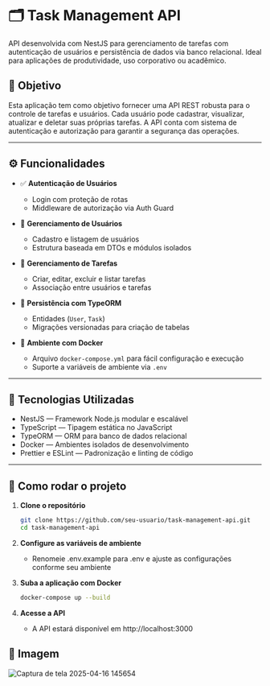# 🗂️ Task Management API

API desenvolvida com NestJS para gerenciamento de tarefas com autenticação de usuários e persistência de dados via banco relacional. Ideal para aplicações de produtividade, uso corporativo ou acadêmico.

## 🎯 Objetivo

Esta aplicação tem como objetivo fornecer uma API REST robusta para o controle de tarefas e usuários. Cada usuário pode cadastrar, visualizar, atualizar e deletar suas próprias tarefas. A API conta com sistema de autenticação e autorização para garantir a segurança das operações.

---

## ⚙️ Funcionalidades

- ✅ **Autenticação de Usuários**
  - Login com proteção de rotas
  - Middleware de autorização via Auth Guard

- 👤 **Gerenciamento de Usuários**
  - Cadastro e listagem de usuários
  - Estrutura baseada em DTOs e módulos isolados

- 📌 **Gerenciamento de Tarefas**
  - Criar, editar, excluir e listar tarefas
  - Associação entre usuários e tarefas

- 🧱 **Persistência com TypeORM**
  - Entidades (`User`, `Task`)
  - Migrações versionadas para criação de tabelas

- 🐳 **Ambiente com Docker**
  - Arquivo `docker-compose.yml` para fácil configuração e execução
  - Suporte a variáveis de ambiente via `.env`

---

## 🧪 Tecnologias Utilizadas

- NestJS — Framework Node.js modular e escalável  
- TypeScript — Tipagem estática no JavaScript  
- TypeORM — ORM para banco de dados relacional  
- Docker — Ambientes isolados de desenvolvimento  
- Prettier e ESLint — Padronização e linting de código  

---

## 🚀 Como rodar o projeto

1. **Clone o repositório**
   ```bash
   git clone https://github.com/seu-usuario/task-management-api.git
   cd task-management-api

2. **Configure as variáveis de ambiente**
   - Renomeie .env.example para .env e ajuste as configurações conforme seu ambiente

3. **Suba a aplicação com Docker**
    ```bash
    docker-compose up --build
    
4. **Acesse a API**
     - A API estará disponível em http://localhost:3000

## 📸 Imagem
![Captura de tela 2025-04-16 145654](https://github.com/user-attachments/assets/c9775384-69d7-4201-8a8f-5a5244da7024)

